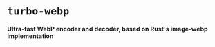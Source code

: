 <div>

  <h1><code>turbo-webp</code></h1>

<strong>Ultra-fast WebP encoder and decoder, based on Rust's image-webp implementation</strong>
